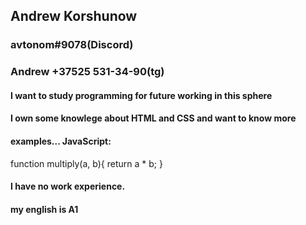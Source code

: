 ## Andrew Korshunow

### avtonom#9078(Discord) 

### Andrew +37525 531-34-90(tg)

#### I want to study programming for future working in this sphere

#### I own some knowlege about HTML and CSS and want to know more

#### examples... JavaScript:
function multiply(a, b){
 return a * b;
}
#### I have no work experience.
#### my english is A1
